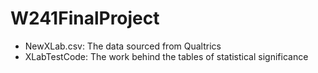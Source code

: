 # W241FinalProject
* NewXLab.csv: The data sourced from Qualtrics
* XLabTestCode: The work behind the tables of statistical significance

